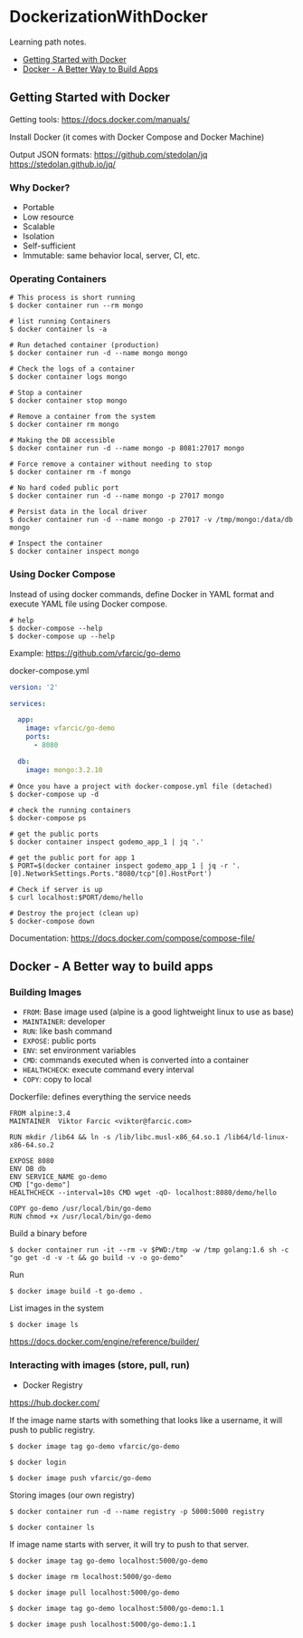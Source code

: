 # DockerizationWithDocker

Learning path notes.

* [Getting Started with Docker](#getting-started-with-docker)
* [Docker - A Better Way to Build Apps](better-way.md)

## Getting Started with Docker

Getting tools: https://docs.docker.com/manuals/

Install Docker (it comes with Docker Compose and Docker Machine)

Output JSON formats: https://github.com/stedolan/jq
https://stedolan.github.io/jq/

### Why Docker?

* Portable
* Low resource
* Scalable
* Isolation
* Self-sufficient
* Immutable: same behavior local, server, CI, etc.

### Operating Containers

```
# This process is short running
$ docker container run --rm mongo

# list running Containers
$ docker container ls -a

# Run detached container (production)
$ docker container run -d --name mongo mongo

# Check the logs of a container
$ docker container logs mongo

# Stop a container
$ docker container stop mongo

# Remove a container from the system
$ docker container rm mongo

# Making the DB accessible
$ docker container run -d --name mongo -p 8081:27017 mongo

# Force remove a container without needing to stop
$ docker container rm -f mongo

# No hard coded public port
$ docker container run -d --name mongo -p 27017 mongo

# Persist data in the local driver
$ docker container run -d --name mongo -p 27017 -v /tmp/mongo:/data/db mongo

# Inspect the container
$ docker container inspect mongo
```

### Using Docker Compose

Instead of using docker commands, define Docker in YAML format and execute YAML file using Docker compose.

```
# help
$ docker-compose --help
$ docker-compose up --help
```

Example:
https://github.com/vfarcic/go-demo

docker-compose.yml
```yaml
version: '2'

services:

  app:
    image: vfarcic/go-demo
    ports:
      - 8080

  db:
    image: mongo:3.2.10
```

```
# Once you have a project with docker-compose.yml file (detached)
$ docker-compose up -d

# check the running containers
$ docker-compose ps

# get the public ports
$ docker container inspect godemo_app_1 | jq '.'

# get the public port for app 1
$ PORT=$(docker container inspect godemo_app_1 | jq -r '.[0].NetworkSettings.Ports."8080/tcp"[0].HostPort')

# Check if server is up
$ curl localhost:$PORT/demo/hello

# Destroy the project (clean up)
$ docker-compose down
```

Documentation:
https://docs.docker.com/compose/compose-file/

## Docker - A Better way to build apps

### Building Images

* `FROM`: Base image used (alpine is a good lightweight linux to use as base)
* `MAINTAINER`: developer
* `RUN`: like bash command
* `EXPOSE`: public ports
* `ENV`: set environment variables
* `CMD`: commands executed when is converted into a container
* `HEALTHCHECK`: execute command every interval
* `COPY`: copy to local

Dockerfile: defines everything the service needs
```
FROM alpine:3.4
MAINTAINER 	Viktor Farcic <viktor@farcic.com>

RUN mkdir /lib64 && ln -s /lib/libc.musl-x86_64.so.1 /lib64/ld-linux-x86-64.so.2

EXPOSE 8080
ENV DB db
ENV SERVICE_NAME go-demo
CMD ["go-demo"]
HEALTHCHECK --interval=10s CMD wget -qO- localhost:8080/demo/hello

COPY go-demo /usr/local/bin/go-demo
RUN chmod +x /usr/local/bin/go-demo
```

Build a binary before
```
$ docker container run -it --rm -v $PWD:/tmp -w /tmp golang:1.6 sh -c "go get -d -v -t && go build -v -o go-demo"
```

Run
```
$ docker image build -t go-demo .
```

List images in the system
```
$ docker image ls
```

https://docs.docker.com/engine/reference/builder/

### Interacting with images (store, pull, run)

* Docker Registry

https://hub.docker.com/

If the image name starts with something that looks like a username, it will push to public registry.
```
$ docker image tag go-demo vfarcic/go-demo

$ docker login

$ docker image push vfarcic/go-demo
```

Storing images (our own registry)
```
$ docker container run -d --name registry -p 5000:5000 registry

$ docker container ls
```

If image name starts with server, it will try to push to that server.
```
$ docker image tag go-demo localhost:5000/go-demo

$ docker image rm localhost:5000/go-demo

$ docker image pull localhost:5000/go-demo

$ docker image tag go-demo localhost:5000/go-demo:1.1

$ docker image push localhost:5000/go-demo:1.1
```
